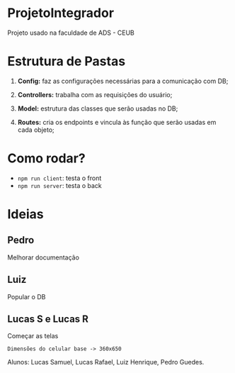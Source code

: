 # ProjetoIntegrador
Projeto usado na faculdade de ADS - CEUB

# Estrutura de Pastas
1. **Config:** faz as configurações necessárias para a comunicação com DB;

2. **Controllers:** trabalha com as requisições do usuário;

3. **Model:** estrutura das classes que serão usadas no DB;

4. **Routes:** cria os endpoints e vincula às função que serão usadas em cada objeto;


# Como rodar?
- ```npm run client```: testa o front
- ```npm run server```: testa o back

# Ideias

## Pedro
Melhorar documentação

## Luiz
Popular o DB

## Lucas S e Lucas R
Começar as telas

    Dimensões do celular base -> 360x650

Alunos: Lucas Samuel, Lucas Rafael, Luiz Henrique, Pedro Guedes.
